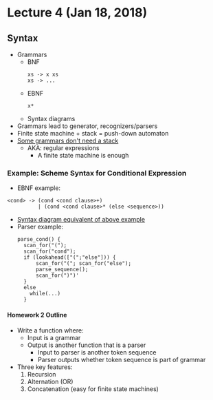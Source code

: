 # Lecture 4 (Jan 18, 2018)
## Syntax
* Grammars
  * BNF
    ```
    xs -> x xs
    xs -> ...
    ```
  * EBNF
    ```
    x*
    ```
  * Syntax diagrams
* Grammars lead to generator, recognizers/parsers
* Finite state machine + stack = push-down automaton
* [Some grammars don't need a stack](Images/stacklessGrammar.jpg)
  * AKA: regular expressions
    * A finite state machine is enough
### Example: Scheme Syntax for Conditional Expression
* EBNF example:
```
<cond> -> (cond <cond clause>+)
          | (cond <cond clause>* (else <sequence>))
```
* [Syntax diagram equivalent of above example](Images/syntaxDiagram.jpg)
* Parser example:
  ```
  parse_cond() {
    scan_for("(");
    scan_for("cond");
    if (lookahead(["(";"else"])) {
        scan_for("("; scan_for("else");
        parse_sequence();
        scan_for(")")'
    }
    else
      while(...)
    }
  ```
#### Homework 2 Outline
* Write a function where:
  * Input is a grammar
  * Output is another function that is a parser
    * Input to parser is another token sequence
    * Parser outputs whether token sequence is part of grammar
* Three key features:
  1. Recursion
  2. Alternation (OR)
  3. Concatenation (easy for finite state machines)
